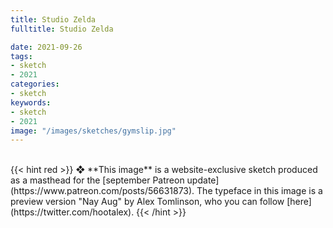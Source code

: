 ```yaml
---
title: Studio Zelda
fulltitle: Studio Zelda

date: 2021-09-26
tags:
- sketch
- 2021
categories:
- sketch
keywords:
- sketch
- 2021
image: "/images/sketches/gymslip.jpg"
---
```

<br>
{{< hint red >}}
❖ **This image** is a website-exclusive sketch produced as a masthead for the [september Patreon update](https://www.patreon.com/posts/56631873). The typeface in this image is a preview version "Nay Aug" by Alex Tomlinson, who you can follow [here](https://twitter.com/hootalex).
{{< /hint >}}
